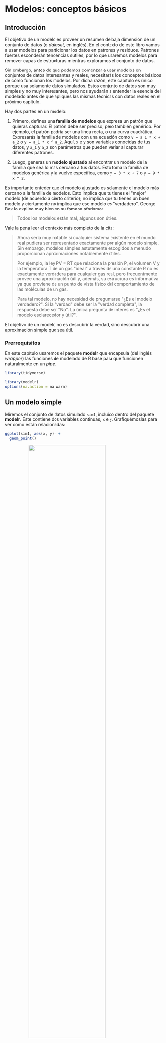 
# Modelos: conceptos básicos

## Introducción

El objetivo de un modelo es proveer un resumen de baja dimensión de un conjunto de datos (o _dataset_, en inglés). En el contexto de este libro vamos a usar modelos para particionar los datos en patrones y residuos. Patrones fuertes esconderán tendencias sutiles, por lo que usaremos modelos para remover capas de estructuras mientras exploramos el conjunto de datos.

Sin embargo, antes de que podamos comenzar a usar modelos en conjuntos de datos interesantes y reales, necesitarás los conceptos básicos de cómo funcionan los modelos. Por dicha razón, este capítulo es único porque usa solamente datos simulados. Estos conjunto de datos son muy simples y no muy interesantes, pero nos ayudarán a entender la esencia del modelado antes de que apliques las mismas técnicas con datos reales en el próximo capítulo.

Hay dos partes en un modelo:

1. Primero, defines una __familia de modelos__ que expresa un patrón
 que quieras capturar. El patrón debe ser preciso, pero también genérico.
 Por ejemplo, el patrón podría ser una línea recta, o una curva cuadrática.
 Expresarás la familia de modelos con una ecuación como `y = a_1 * x + a_2` o
 `y = a_1 * x ^ a_2`. Aquí, `x` e `y` son variables conocidas de tus
 datos, y `a_1` y `a_2` son parámetros que pueden variar al capturar
 diferentes patrones.

1. Luego, generas un __modelo ajustado__ al encontrar un modelo de la
 familia que sea lo más cercano a tus datos. Esto toma la familia de modelos
 genérica y la vuelve específica, como `y = 3 * x + 7` o `y = 9 * x ^ 2`.

Es importante enteder que el modelo ajustado es solamente el modelo más cercano a la familia de modelos. Esto implica que tu tienes el "mejor" modelo (de acuerdo a cierto criterio); no implica que tu tienes un buen modelo y ciertamente no implica que ese modelo es "verdadero". George Box lo explica muy bien en su famoso aforismo:

> Todos los modelos están mal, algunos son útiles.

Vale la pena leer el contexto más completo de la cita:

> Ahora sería muy notable si cualquier sistema existente en el mundo real
> pudiera ser representado exactamente por algún modelo simple. Sin embargo,
> modelos simples astutamente escogidos a menudo proporcionan aproximaciones notablemente útiles.
>
> Por ejemplo, la ley PV = RT que relaciona la presión P, el volumen V y la temperatura
> T de un gas "ideal" a través de una constante R no es exactamente verdadera para cualquier gas real, pero frecuentmente provee una aproximación útil y, además, su estructura
> es informativa ya que proviene de un punto de vista físico del comportamiento de las
> moléculas de un gas.
>
> Para tal modelo, no hay necesidad de preguntarse "¿Es el modelo verdadero?".
> Si la "verdad" debe ser la "verdad completa", la respuesta debe ser "No". La única
> pregunta de interés es "¿Es el modelo esclarecedor y útil?".

El objetivo de un modelo no es descubrir la verdad, sino descubrir una aproximación simple que sea útil.

### Prerrequisitos

En este capítulo usaremos el paquete __modelr__ que encapsula (del inglés _wrapper_) las funciones de modelado de R base para que funcionen naturalmente en un _pipe_.


```r
library(tidyverse)

library(modelr)
options(na.action = na.warn)
```

## Un modelo simple

Miremos el conjunto de datos simulado `sim1`, incluído dentro del paquete __modelr__. Este contiene dos variables continuas, `x` e `y`. Grafiquémoslas para ver como están relacionadas:


```r
ggplot(sim1, aes(x, y)) +
  geom_point()
```

<img src="23-model-basics_files/figure-html/unnamed-chunk-2-1.png" width="70%" style="display: block; margin: auto;" />

Puedes ver un fuerte patrón en los datos. Usemos un modelo para capturar dicho patrón y hacerlo explícito. Es nuestro trabajo proporcionar la forma básica del modelo. En este caso, la relación parece ser lineal, es decir: `y = a_0 + a_1 * x`. Comencemos por tener una idea de cómo son los modelos de esa familia generando aleatoriamente unos pocos y superponiéndolos sobre los datos. Para este caso simple, podemos usar `geom_abline()` que toma una pendiente e intercepto (u ordenada al origen) como parámetros. Más adelante, aprenderemos técnicas más generales que funcionan con cualquier modelo.


```r
modelos <- tibble(
  a1 = runif(250, -20, 40),
  a2 = runif(250, -5, 5)
)

ggplot(sim1, aes(x, y)) +
  geom_abline(aes(intercept = a1, slope = a2), data = modelos, alpha = 1 / 4) +
  geom_point()
```

<img src="23-model-basics_files/figure-html/unnamed-chunk-3-1.png" width="70%" style="display: block; margin: auto;" />

Hay 250 modelos en el gráfico, ¡pero muchos son realmente malos! Necesitamos encontrar los modelos buenos especificando nuestra intuición de que un buen modelo está "cerca" de los datos. Necesitamos una manera de cuantificar la distancia entre los datos y un modelo. Entonces podemos ajustar el modelo encontrando el valor de `a_0` y` a_1` que genera el modelo con la menor distancia a estos datos.

Un lugar fácil para comenzar es encontrar la distancia vertical entre cada punto y el modelo, como lo muestra el siguiente diagrama. (Nota que he cambiado ligeramente los valores x para que puedas ver las distancias individuales.)

<img src="23-model-basics_files/figure-html/unnamed-chunk-4-1.png" width="70%" style="display: block; margin: auto;" />

La distancia es solo la diferencia entre el valor dado por el modelo (la __predicción__), y el valor real y en los datos (la __respuesta__).

Para calcular esta distancia, primero transformamos nuestra familia de modelos en una función de R. Esta función toma los parámetros del modelo y los datos como inputs, y retorna el valor predicho por el modelo como output:


```r
model1 <- function(a, data) {
  a[1] + data$x * a[2]
}
model1(c(7, 1.5), sim1)
#>  [1]  8.5  8.5  8.5 10.0 10.0 10.0 11.5 11.5 11.5 13.0 13.0 13.0 14.5 14.5
#> [15] 14.5 16.0 16.0 16.0 17.5 17.5 17.5 19.0 19.0 19.0 20.5 20.5 20.5 22.0
#> [29] 22.0 22.0
```

Luego, necesitaremos calcular la distancia entre lo predicho y los valores reales. En otras palabras, el siguiente gráfico muestra 30 distancias: ¿Cómo las colapsamos en un único número?

Una forma habitual de hacer esto en estadística es usar la "raíz del error cuadrático medio" (del inglés *root-mean-squared deviation*). Calculamos la diferencia entre los valores reales y los predichos, los elevamos al cuadrado, luego se promedian y tomamos la raíz cuadrada. Esta distancia cuenta con propiedades matemáticas interesantes, pero no nos referiremos a ellas en este capítulo. ¡Tendrás que creer en mi palabra!


```r
measure_distance <- function(mod, data) {
  diff <- data$y - model1(mod, data)
  sqrt(mean(diff^2))
}
measure_distance(c(7, 1.5), sim1)
#> [1] 2.67
```

Ahora podemos usar purrr para calcular la distancia de todos los modelos definidos anteriormente. Necesitamos una función auxiliar debido a que nuestra función de distancia espera que el modelo sea un vector numérico de longitud 2.


```r
sim1_dist <- function(a1, a2) {
  measure_distance(c(a1, a2), sim1)
}

modelos <- modelos %>%
  mutate(dist = purrr::map2_dbl(a1, a2, sim1_dist))
modelos
#> # A tibble: 250 x 3
#>       a1      a2  dist
#>    <dbl>   <dbl> <dbl>
#> 1 -15.2   0.0889  30.8
#> 2  30.1  -0.827   13.2
#> 3  16.0   2.27    13.2
#> 4 -10.6   1.38    18.7
#> 5 -19.6  -1.04    41.8
#> 6   7.98  4.59    19.3
#> # … with 244 more rows
```

A continuación, vamos a superponer los mejores 10 modelos en los datos. He coloreado los modelos usando `-dist`: esto es una forma fácil de asegurarse de que los mejores modelos (es decir, aquellos con la menor distancia) tengan los colores más brillantes.


```r
ggplot(sim1, aes(x, y)) +
  geom_point(size = 2, colour = "grey30") +
  geom_abline(
    aes(intercept = a1, slope = a2, colour = -dist),
    data = filter(modelos, rank(dist) <= 10)
  )
```

<img src="23-model-basics_files/figure-html/unnamed-chunk-8-1.png" width="70%" style="display: block; margin: auto;" />

También podemos pensar estos modelos como observaciones y visualizar un diagrama de dispersión (o *scatterplot*, en inglés) de `a1` versus `a2`, nuevamente coloreado usando `-dist`. No podremos ver directamente cómo el modelo contrasta con los datos, pero podemos ver muchos modelos a la vez. Nuevamente, he destacado los mejores 10 modelos, esta vez dibujando círculos rojos bajo ellos.


```r
ggplot(modelos, aes(a1, a2)) +
  geom_point(data = filter(modelos, rank(dist) <= 10), size = 4, colour = "red") +
  geom_point(aes(colour = -dist))
```

<img src="23-model-basics_files/figure-html/unnamed-chunk-9-1.png" width="70%" style="display: block; margin: auto;" />

En lugar de probar con múltples modelos aleatorios, se puede sistematizar y generar una cuadrícula de puntos igualmente espaciados (esto se llama búsqueda en cuadrícula). He seleccionado los parámetros de la cuadrícula por aproximación, mirando donde se ubican los mejores modelos en el gráfico anterior.


```r
grid <- expand.grid(
  a1 = seq(-5, 20, length = 25),
  a2 = seq(1, 3, length = 25)
) %>%
  mutate(dist = purrr::map2_dbl(a1, a2, sim1_dist))

grid %>%
  ggplot(aes(a1, a2)) +
  geom_point(data = filter(grid, rank(dist) <= 10), size = 4, colour = "red") +
  geom_point(aes(colour = -dist))
```

<img src="23-model-basics_files/figure-html/unnamed-chunk-10-1.png" width="70%" style="display: block; margin: auto;" />

Cuando superpones los mejores 10 modelos en los datos originales, se ven bastante bien:


```r
ggplot(sim1, aes(x, y)) +
  geom_point(size = 2, colour = "grey30") +
  geom_abline(
    aes(intercept = a1, slope = a2, colour = -dist),
    data = filter(grid, rank(dist) <= 10)
  )
```

<img src="23-model-basics_files/figure-html/unnamed-chunk-11-1.png" width="70%" style="display: block; margin: auto;" />

Podrás imaginarte que de forma iterativa puedo hacer la cuadrícula más y más fina hasta reducir los resultados al mejor modelo. Existe una forma mejor de resolver el problema: una herramienta de minimización llamada búsqueda de Newton-Raphson. La intuición detrás de Newton-Raphson es bastante simple: tomas un punto de partida y buscas la pendiente más fuerte en torno a ese punto. Puedes bajar por esa pendiente un poco, para luego repetir el proceso varias veces, hasta que no se puede descender más. En R, esto se puede hacer con la función `optim()`:


```r
best <- optim(c(0, 0), measure_distance, data = sim1)
best$par
#> [1] 4.22 2.05

ggplot(sim1, aes(x, y)) +
  geom_point(size = 2, colour = "grey30") +
  geom_abline(intercept = best$par[1], slope = best$par[2])
```

<img src="23-model-basics_files/figure-html/unnamed-chunk-12-1.png" width="70%" style="display: block; margin: auto;" />

No te preocupes demasiado acerca de los detalles de cómo funciona `optim()`. La intuición es lo importante en esta parte. Si tienes una función que define la mínima distancia entre un modelo y un conjunto de datos, un algoritmo que pueda minimizar la distancia modificando los parámetros del modelo te permitirá encontrar el mejor modelo. Lo interesante de este enfoque es que funciona con cualquier familia de modelos respecto de la cual se pueda escribir una ecuación que los describa.

Existe otro enfoque que podemos usar para este modelo, debido a que es un caso especial de una familia más amplia: los modelos lineales. Un modelo lineal es de la forma `y = a_1 + a_2 * x_1 + a_3 * x_2 + ... + a_n * x_(n+1)`. Este modelo simple es equivalente a un modelo lineal generalizado en el que n tiene valor 2 y `x_1` es `x`. R cuenta con una herramienta diseñada especialmente para ajustar modelos lineales llamada `lm()`. `lm()` tiene un modo especial de especificar la familia del modelo: las fórmulas. Las fórmulas son similares a `y ~ x`, que `lm()` traducirá a una función de la forma `y = a_1 + a_2 * x`. Podemos ajustar el modelo y mirar la salida:


```r
sim1_mod <- lm(y ~ x, data = sim1)
coef(sim1_mod)
#> (Intercept)           x 
#>        4.22        2.05
```

¡Estos son exactamente los mismos valores obtenidos con `optim()`! Detrás del escenario `lm()` no usa `optim()`, sin embargo saca ventaja de la estructura matemática de los modelos lineales. Usando algunas conexiones entre geometría, cálculo y álgebra lineal, `lm()` encuentra directamente el mejor modelo en un paso, usando un algoritmo sofisticado. Este enfoque es a la vez raṕido y garantiza que existe un mínimo global.

### Ejercicios

1. Una desventaja del modelo lineal es ser sensible a valores inusuales
 debido a que la distancia incorpora un término al cuadrado. Ajusta un
 modelo a los datos simulados que se presentan a continuación y visualiza
 los resultados. Corre el modelo varias veces para generar diferentes conjuntos
 de datos simulados. ¿Qué puedes observar respecto del modelo?

 
 ```r
 sim1a <- tibble(
  x = rep(1:10, each = 3),
  y = x * 1.5 + 6 + rt(length(x), df = 2)
 )
 ```

1. Una forma de obtener un modelo lineal más robusto es usar una métrica distinta
 para la distancia. Por ejemplo, en lugar de la raíz de la distancia media cuadrática
 (del inglés *root-mean-squared distance*) se podría usar la media de la distancia absoluta:

 
 ```r
 measure_distance <- function(mod, data) {
  diff <- data$y - model1(mod, data)
  mean(abs(diff))
 }
 ```

 Usa `optim()` para ajustar este modelo a los datos simulados anteriormente y
 compara el resultado con el modelo lineal.

1. Un desafío al realizar optimización numérica es que únicamente garantiza
 encontrar un óptimo local. ¿Qué problema se presenta al optimizar un modelo de
 tres parámetros como el que se presenta a continuación?

 
 ```r
 model1 <- function(a, data) {
  a[1] + data$x * a[2] + a[3]
 }
 ```

## Visualizando modelos

Para modelos simples, como el presentado anteriormente, puedes descubrir el patrón que captura el modelo si inspeccionas cuidadosamente la familia del modelo y los coeficientes ajustados. Si alguna vez tomaste un curso de modelado estadístico, te será habitual gastar mucho tiempo en esa tarea. Aquí, sin embargo, tomaremos otro camino. Vamos a enfocarnos en entender un modelo mirando las predicciones que genera. Esto tiene una gran ventaja: cada tipo de modelo predictivo realiza predicciones (¿qué otra podría realizar?) de modo que podemos usar el mismo conjunto de técnicas para entender cualquier tipo de modelo predictivo.

También es útil observar lo que el modelo no captura, los llamados residuos que se obtienen restando las predicciones a los datos. Los residuos son poderosos porque nos permiten usar modelos para quitar patrones fuertes y así observar tendencias sutiles que se mantengan luego de quitar los patrones más evidentes.

### Predicciones

Para visualizar las predicciones de un modelo, podemos partir por generar una grilla de valores equidistantes que cubra la región donde se encuentran los datos. La forma más fácil de hacerlo es usando `modelr::data_grid()`. El primer argumento es un data frame y, por cada argumento adicional, encuentra las variables únicas y luego genera todas las combinaciones:


```r
grid <- sim1 %>%
  data_grid(x)
grid
#> # A tibble: 10 x 1
#>       x
#>   <int>
#> 1     1
#> 2     2
#> 3     3
#> 4     4
#> 5     5
#> 6     6
#> # … with 4 more rows
```

(Esto será más interesante cuando se agreguen más variables al modelo.)

Luego agregamos las predicciones. Usaremos `modelr::add_predictions()` que toma un data frame y un modelo. Esto agrega las predicciones del modelo en una nueva columna en el data frame:


```r
grid <- grid %>%
  add_predictions(sim1_mod)
grid
#> # A tibble: 10 x 2
#>       x  pred
#>   <int> <dbl>
#> 1     1  6.27
#> 2     2  8.32
#> 3     3 10.4 
#> 4     4 12.4 
#> 5     5 14.5 
#> 6     6 16.5 
#> # … with 4 more rows
```

(También puedes usar esta función para agregar prediccionees al conjunto de datos original.)

A continuación, graficamos las predicciones. Te preguntarás acerca de todo este trabajo adicional en comparación a usar `geom_abline()`. Pero la ventaja de este enfoque es que funciona con _cualquier_ modelo en R, desde los más simples a los más complejos. La única limitante son tus habilidades de visualización. Para más ideas respecto de como visualizar modelos complejos, puedes consultar <http://vita.had.co.nz/papers/model-vis.html>.


```r
ggplot(sim1, aes(x)) +
  geom_point(aes(y = y)) +
  geom_line(aes(y = pred), data = grid, colour = "red", size = 1)
```

<img src="23-model-basics_files/figure-html/unnamed-chunk-19-1.png" width="70%" style="display: block; margin: auto;" />

### Residuos

La otra cara de las predicciones son los residuos. Las predicciones te informan de los patrones que el modelo captura y los residuos te dicen lo que el modelo ignora. Los residuos son las distancias entre lo observado y los valores predichos que calculamos anteriormente.

Agregamos los residuos a los datos con `add_residuals()`, que funciona de manera similar a `add_predictions()`. Nota, sin embargo, que usamos el data frame original y no no una grilla manufacturada. Esto es porque para calcular los residuos se necesitan los valores de "y".


```r
sim1 <- sim1 %>%
  add_residuals(sim1_mod)
sim1
#> # A tibble: 30 x 3
#>       x     y  resid
#>   <int> <dbl>  <dbl>
#> 1     1  4.20 -2.07 
#> 2     1  7.51  1.24 
#> 3     1  2.13 -4.15 
#> 4     2  8.99  0.665
#> 5     2 10.2   1.92 
#> 6     2 11.3   2.97 
#> # … with 24 more rows
```

Existen diferentes formas de entender qué nos dicen los residuos respecto del modelo. Una forma es dibujar un polígono de frecuencia que nos ayude a entender cómo se propagan los residuos:


```r
ggplot(sim1, aes(resid)) +
  geom_freqpoly(binwidth = 0.5)
```

<img src="23-model-basics_files/figure-html/unnamed-chunk-21-1.png" width="70%" style="display: block; margin: auto;" />

Esto ayuda a calibrar la calidad del modelo: ¿qué tan lejos se encuentran las predicciones de los valores observados? Nota que el promedio del residuo es siempre cero.

A menudo vas a querer crear gráficos usando los residuos en lugar del predictor original. Verás mucho de eso en el capítulo siguiente:


```r
ggplot(sim1, aes(x, resid)) +
  geom_ref_line(h = 0) +
  geom_point()
```

<img src="23-model-basics_files/figure-html/unnamed-chunk-22-1.png" width="70%" style="display: block; margin: auto;" />

Esto parece ser ruido aleatorio, lo que sugiere que el modelo ha hecho un buen trabajo capturando los patrones del conjunto de datos.

### Ejercicios

1. En lugar de usar `lm()` para ajustar una línea recta, puedes usar `loess()`
 para ajustar una curva suave. Repite el proceso de ajustar el modelo,
 generar la cuadrícula, predicciones y visualización con `sim1` usando `loess()`
 en vez de `lm()`. ¿Cómo se compara el resultado a `geom_smooth()`.

1. `add_predictions()` está pareada con `gather_predictions()` y
 `spread_predictions()`. ¿Cómo difieren estas tres funciones?

1. ¿Qué hace `geom_ref_line()`? ¿De qué paquete proviene? ¿Por qué es útil e importante
 incluir una línea de referencia en los gráficos que muestran residuos?

1. ¿Por qué quisieras mirar un polígono de frecuencias con los residuos absolutos? ¿Cuáles son las
 ventajas y desventajas de los residuos crudos?

## Fórmulas y familias de modelos

Ya habrás visto fórmulas anteriormente cuando usamos `facet_wrap()` y `facet_grid()`. En R, las fórmulas proveen un modo general de obtener "comportamientos especiales". En lugar de evaluar los valores de las variables directamente, se capturan los valores para que sean interpretados por una función.

La mayoría de los las funciones de modelado en R usan una conversión estándar para las fórmulas y las funciones. Ya habrás visto una conversión simple `y ~ x` que se convierte en `y = a_1 + a_2 * x`. Si quieres ver lo que hace R, puedes usar la función `model_matrix()`. Esta toma un data frame y una fórmula para entregar un tibble que define la ecuación del modelo: cada columna en la salida está asociada con un coeficiente del modelo, la función es siempre `y = a_1 * salida_1 + a_2 * salida_2`. Para el caso simple `y ~ x1` esto nos muestra algo interesante:


```r
df <- tribble(
  ~y, ~x1, ~x2,
  4, 2, 5,
  5, 1, 6
)
model_matrix(df, y ~ x1)
#> # A tibble: 2 x 2
#>   `(Intercept)`    x1
#>           <dbl> <dbl>
#> 1             1     2
#> 2             1     1
```

La forma en que R agrega el intercepto (u ordenada al origen) al modelo es mediante una columna de unos. Por defecto, R siempre agregará esta columna. Si no quieres esto, necesitas excluirla explícitamente usando `-1`:


```r
model_matrix(df, y ~ x1 - 1)
#> # A tibble: 2 x 1
#>      x1
#>   <dbl>
#> 1     2
#> 2     1
```

La matriz del modelo crece de manera nada sorprendente si incluyes más variables al modelo:


```r
model_matrix(df, y ~ x1 + x2)
#> # A tibble: 2 x 3
#>   `(Intercept)`    x1    x2
#>           <dbl> <dbl> <dbl>
#> 1             1     2     5
#> 2             1     1     6
```

Esta notación para las fórmulas a veces se le llama "notación de Wilkinson-Rogers", la cual fue descrita inicialmente en _Symbolic Description of Factorial Models for Analysis of Variance_, escrito por G. N. Wilkinson y C. E. Rogers <https://www.jstor.org/stable/2346786>. Es conveniente excavar un poco y leer el artículo original si quieres entender los detalles del álgebra de modelado.

Las siguientes secciones detallan cómo esta notación de fórmulas funciona con variables categóricas, interacciones y transformaciones.

### Variables categóricas

Generar una función a partir de una fórmula es directo cuando el predictor es una variable continua, pero las cosas son más complicadas cuando el predictor es una variable categórica. Imagina que tienes una fórmula como `y ~ sexo`, donde el sexo puede ser hombre o mujer. No tiene sentido convertir a una fórmula del tipo `y = x_0 + x_1 * sexo` debido a que `sexo` no es un número - ¡no se puede multiplicar! En su lugar, lo que R hace es convertir a `y = x_0 + x_1 * sexo_hombre` donde `sexo_hombre` tiene valor 1 si `sexo` corresponde a hombre y cero a mujer:


```r
df <- tribble(
  ~genero, ~respuesta,
  "masculino", 1,
  "femenino", 2,
  "masculino", 1
)
model_matrix(df, respuesta ~ genero)
#> # A tibble: 3 x 2
#>   `(Intercept)` generomasculino
#>           <dbl>           <dbl>
#> 1             1               1
#> 2             1               0
#> 3             1               1
```

Quizá te preguntes por qué R no crea la columna `sexo_mujer`. El problema es que eso crearía una columna perfectamente predecible a partir de las otras columnas (es decir, `sexo_mujer = 1 - sexo_hombre`). Desafortunadamete los detalles exactos de por qué esto es un problema van más allá del alcance del libro, pero básicamente crea una familia de modelos que es muy flexible y genera infinitos modelos igualmente cercanos a los datos.

Afortunadamente, sin embargo, si te enfocas en visualizar las predicciones no necesitas preocuparte de la parametrización exacta. Veamos algunos datos y modelos para hacer algo concreto. Aquí está el dataset `sim2` de modelr:


```r
ggplot(sim2) +
  geom_point(aes(x, y))
```

<img src="23-model-basics_files/figure-html/unnamed-chunk-27-1.png" width="70%" style="display: block; margin: auto;" />

Podemos ajustar un modelo a esto y generar predicciones:


```r
mod2 <- lm(y ~ x, data = sim2)

grid <- sim2 %>%
  data_grid(x) %>%
  add_predictions(mod2)
grid
#> # A tibble: 4 x 2
#>   x      pred
#>   <chr> <dbl>
#> 1 a      1.15
#> 2 b      8.12
#> 3 c      6.13
#> 4 d      1.91
```

Efectivamente, un modelo con una variable `x` categórica va a predecir el valor medio para cada categoría. (¿Por qué? porque la media minimiza la raíz de la distancia media cuadrática.) Es fácil de ver si superponemos la predicción sobre los datos originales:


```r
ggplot(sim2, aes(x)) +
  geom_point(aes(y = y)) +
  geom_point(data = grid, aes(y = pred), colour = "red", size = 4)
```

<img src="23-model-basics_files/figure-html/unnamed-chunk-29-1.png" width="70%" style="display: block; margin: auto;" />

No es posible hacer predicciones sobre niveles no observados. A veces harás esto por accidente, por lo que es bueno reconocer el siguiente mensaje de error:


```r
tibble(x = "e") %>%
  add_predictions(mod2)
#> Error in model.frame.default(Terms, newdata, na.action = na.action, xlev = object$xlevels): factor x has new level e
```

### Interacciones (continuas y categóricas)

¿Qué ocurre si combinas una variable continua y una categórica? `sim3` contiene un predictor categórico y otro predictor continuo. Podemos visualizarlos con un gráfico simple:


```r
ggplot(sim3, aes(x1, y)) +
  geom_point(aes(colour = x2))
```

<img src="23-model-basics_files/figure-html/unnamed-chunk-31-1.png" width="70%" style="display: block; margin: auto;" />

Existen dos posibles modelos que se pueden ajustar a estos datos:


```r
mod1 <- lm(y ~ x1 + x2, data = sim3)
mod2 <- lm(y ~ x1 * x2, data = sim3)
```

Cuando agregas variables con `+` el modelo va a estimar cada efecto independientemente de los demás. Es posible agregar al ajuste lo que se conoce como interacción usando `*`. Por ejemplo, `y ~ x1 * x2` se traduce en `y = a_0 + a_1 * x_1 + a_2 * x_2 + a_12 * x_1 * x_2`. Observa que si usas `*`, tanto el efecto interacción como los efectos individuales se incluyen en el modelo.

Para visualizar estos modelos necesitamos dos nuevos trucos:

1. Tenemos dos predictores, por lo que necesitamos pasar ambas variables a `data_grid()`.
 Esto encontrará todos los valores únicos de `x1` y `x2` y luego generará todas las combinaciones,

1. Para generar predicciones de ambos modelos simultáneamente, podemos usar `gather_predictions()` que
 incorpora cada predicción como una fila. El complemento de `gather_predictions()` es `spread_predictions()`
 que incluye cada predicción en una nueva columna.

Esto combinado nos da:


```r
grid <- sim3 %>%
  data_grid(x1, x2) %>%
  gather_predictions(mod1, mod2)
grid
#> # A tibble: 80 x 4
#>   model    x1 x2     pred
#>   <chr> <int> <fct> <dbl>
#> 1 mod1      1 a      1.67
#> 2 mod1      1 b      4.56
#> 3 mod1      1 c      6.48
#> 4 mod1      1 d      4.03
#> 5 mod1      2 a      1.48
#> 6 mod1      2 b      4.37
#> # … with 74 more rows
```

Podemos visualizar los resultados de ambos modelos en un gráfico usando separando en facetas:


```r
ggplot(sim3, aes(x1, y, colour = x2)) +
  geom_point() +
  geom_line(data = grid, aes(y = pred)) +
  facet_wrap(~model)
```

<img src="23-model-basics_files/figure-html/unnamed-chunk-34-1.png" width="70%" style="display: block; margin: auto;" />

Observa que el modelo que usa `+` tiene la misma pendiente para cada recta, pero distintos interceptos (u ordenadas al origen). El modelo que usa `*` tiene distinta pendiente e intercepto.

¿Qué modelo es el más adecuado para los datos? Podemos mirar los residuos. Aquí hemos separado facetas por modelo y por `x2`ya que facilita ver el patrón dentro de cada grupo.


```r
sim3 <- sim3 %>%
  gather_residuals(mod1, mod2)

ggplot(sim3, aes(x1, resid, colour = x2)) +
  geom_point() +
  facet_grid(model ~ x2)
```

<img src="23-model-basics_files/figure-html/unnamed-chunk-35-1.png" width="70%" style="display: block; margin: auto;" />

Existe un patrón poco obvio en los residuos de `mod2`. Los residuos de `mod1` muestran que el modelo tiene algunos patrones ignorados en `b`, y un poco menos ignorados en `c` y `d`. Quizá te preguntas si existe una forma precisa de determinar si acaso `mod1` o `mod2` es mejor. Existe, pero requiere un respaldo matemático fuerte y no nos preocuparemos de eso. Lo que aquí interesa es evaluar cualitativamente si el modelo ha capturado los patrones que nos interesan.

### Interacciones (dos variables continuas)

Demos un vistazo al modelo equivalente para dos variables continuas. Para comenzar, se procede de igual modo que el ejemplo anterior:


```r
mod1 <- lm(y ~ x1 + x2, data = sim4)
mod2 <- lm(y ~ x1 * x2, data = sim4)

grid <- sim4 %>%
  data_grid(
    x1 = seq_range(x1, 5),
    x2 = seq_range(x2, 5)
  ) %>%
  gather_predictions(mod1, mod2)
grid
#> # A tibble: 50 x 4
#>   model    x1    x2   pred
#>   <chr> <dbl> <dbl>  <dbl>
#> 1 mod1   -1    -1    0.996
#> 2 mod1   -1    -0.5 -0.395
#> 3 mod1   -1     0   -1.79 
#> 4 mod1   -1     0.5 -3.18 
#> 5 mod1   -1     1   -4.57 
#> 6 mod1   -0.5  -1    1.91 
#> # … with 44 more rows
```

Observa el uso de `seq_range()` dentro de `data_grid()`. En lugar de usar cada valor único de `x`, usamos una cuadrícula uniformemente espaciada de cinco valores entre los números mínimo y máximo. Quizá no es lo más importante aquí, pero es una técnica útil en general. Existen otros dos argumentos en `seq_range()`:

* `pretty = TRUE` generará una secuencia "bonita", por ejemplo algo agradable al ojo humano. Esto es útil si quieres generar tablas a partir del output:

 
 ```r
 seq_range(c(0.0123, 0.923423), n = 5)
 #> [1] 0.0123 0.2401 0.4679 0.6956 0.9234
 seq_range(c(0.0123, 0.923423), n = 5, pretty = TRUE)
 #> [1] 0.0 0.2 0.4 0.6 0.8 1.0
 ```

* `trim = 0.1` eliminará el 10% de los valores en el extremo de la cola. Esto es útil si las variables
 tienen una distribución con una cola larga y te quieres enfocar en generar valores cerca del centro:

 
 ```r
 x1 <- rcauchy(100)
 seq_range(x1, n = 5)
 #> [1] -115.9  -83.5  -51.2  -18.8   13.5
 seq_range(x1, n = 5, trim = 0.10)
 #> [1] -13.84  -8.71  -3.58   1.55   6.68
 seq_range(x1, n = 5, trim = 0.25)
 #> [1] -2.1735 -1.0594  0.0547  1.1687  2.2828
 seq_range(x1, n = 5, trim = 0.50)
 #> [1] -0.725 -0.268  0.189  0.647  1.104
 ```

* `expand = 0.1` es en cierta medida el opuesto de `trim()` ya que expande el rango en un 10%.

 
 ```r
 x2 <- c(0, 1)
 seq_range(x2, n = 5)
 #> [1] 0.00 0.25 0.50 0.75 1.00
 seq_range(x2, n = 5, expand = 0.10)
 #> [1] -0.050  0.225  0.500  0.775  1.050
 seq_range(x2, n = 5, expand = 0.25)
 #> [1] -0.125  0.188  0.500  0.812  1.125
 seq_range(x2, n = 5, expand = 0.50)
 #> [1] -0.250  0.125  0.500  0.875  1.250
 ```

A continuación intentemos visualizar el modelo. Tenemos dos predictores continuos, por lo que te imaginarás el modelo como una superficie 3d. Podemos mostrar esto usando `geom_tile()`:


```r
ggplot(grid, aes(x1, x2)) +
  geom_tile(aes(fill = pred)) +
  facet_wrap(~model)
```

<img src="23-model-basics_files/figure-html/unnamed-chunk-40-1.png" width="70%" style="display: block; margin: auto;" />

¡Esto no sugiere que los modelos sean muy distintos! Pero eso es en parte una ilusión: nuestros ojos y cerebros no son muy buenos en comparar sombras de color de forma adecuada. En lugar de mirar la superficie desde arriba, podríamos mirarla desde los costados, mostrando múltiples cortes:


```r
ggplot(grid, aes(x1, pred, colour = x2, group = x2)) +
  geom_line() +
  facet_wrap(~model)
ggplot(grid, aes(x2, pred, colour = x1, group = x1)) +
  geom_line() +
  facet_wrap(~model)
```

<img src="23-model-basics_files/figure-html/unnamed-chunk-41-1.png" width="70%" style="display: block; margin: auto;" /><img src="23-model-basics_files/figure-html/unnamed-chunk-41-2.png" width="70%" style="display: block; margin: auto;" />

Esto muestra la interacción entre dos variables continuas que básicamente opera del mismo modo que una variable continua y una categórica. Una interacción dice que no existe un resultado fijo: necesitas considerar los valores de `x1` y `x2` simultáneamente para predecir `y`.

Podrás ver que con apenas dos variables continuas, obtener un buen resultado de visualización es difícil. Pero esto es razonable: ¡no deberías esperar que con tres o más variables sea más fácil entender la interacción! Nuevamente, estamos parcialmente a salvo porque estamos usando modelos para la exploración y crearás tus propios modelos en el tiempo. El modelo no debe ser perfecto, tiene que ayudar a revelar información acerca de los datos.

Pasé un tiempo mirando los residuos para ver si acaso `mod2` es mejor que `mod1`. Creo que lo es, pero es algo sutil. Tendrás la oportunidad de explorar esto en los ejercicios.

### Transformaciones

Puedes hacer transformaciones dentro de la fórmula del modelo. Por ejemplo `log(y) ~ sqrt(x1) + x2` se transforma en `log(y) = a_1 + a_2 * sqrt(x1) + a_3 * x2`. Si la transformación involucra `+`, `*`, `^` o `-`, necesitas dejar eso dentro de `I()` para que R no lo tome como parte de la especificación del modelo. Por ejemplo, `y ~ x + I(x ^ 2)` se traduce en `y = a_1 + a_2 * x + a_3 * x^2`. Si olvidas incluir `I()` y especificas `y ~ x ^ 2 + x`, R va a calcular `y ~ x * x + x`. `x * x` lo que resulta en la interacción de `x` consigo misma, lo que se reduce a `x`. R automáticamente elimina las variables redundantes, por lo que `x + x` se convierte en `x`, lo que significa que `y ~ x ^ 2 + x` especifica la función `y = a_1 + a_2 * x`. ¡Eso probablemente no es lo que querías!

Nuevamente, si te confunde lo que el modelo hace, puedes usar `model_matrix()` para ver exactamente lo que la ecuación `lm()` está ajustando:


```r
df <- tribble(
  ~y, ~x,
  1, 1,
  2, 2,
  3, 3
)
model_matrix(df, y ~ x^2 + x)
#> # A tibble: 3 x 2
#>   `(Intercept)`     x
#>           <dbl> <dbl>
#> 1             1     1
#> 2             1     2
#> 3             1     3
model_matrix(df, y ~ I(x^2) + x)
#> # A tibble: 3 x 3
#>   `(Intercept)` `I(x^2)`     x
#>           <dbl>    <dbl> <dbl>
#> 1             1        1     1
#> 2             1        4     2
#> 3             1        9     3
```

Las transformaciones son útiles porque puedes aproximar funciones no lineales. Si tuviste clases de cálculo, habrás escuchado acerca del teorema de Taylor que dice que puedes aproximar una función suave como la suma de infinitos polinomios. Esto significa que puedes usar una función polinomial para acercarte a una distancia arbitrariamente pequeña de una función suave ajustando una ecuación como `y = a_1 + a_2 * x + a_3 * x^2 + a_4 * x^3`. Escribir esta secuencia a mano es tedioso, pero R provee la función auxiliar `poly()`:


```r
model_matrix(df, y ~ poly(x, 2))
#> # A tibble: 3 x 3
#>   `(Intercept)` `poly(x, 2)1` `poly(x, 2)2`
#>           <dbl>         <dbl>         <dbl>
#> 1             1     -7.07e- 1         0.408
#> 2             1     -7.85e-17        -0.816
#> 3             1      7.07e- 1         0.408
```

Sin embargo, existe un problema mayor al usar `poly()`: fuera del rango de los datos, los polinomios rápidamente se disparan a infinito positivo o negativo. Una alternativa más segura es usar spline natural, `splines::ns()`.


```r
library(splines)
model_matrix(df, y ~ ns(x, 2))
#> # A tibble: 3 x 3
#>   `(Intercept)` `ns(x, 2)1` `ns(x, 2)2`
#>           <dbl>       <dbl>       <dbl>
#> 1             1       0           0    
#> 2             1       0.566      -0.211
#> 3             1       0.344       0.771
```

Veamos esto cuando intentamos aproximar una función no lineal:


```r
sim5 <- tibble(
  x = seq(0, 3.5 * pi, length = 50),
  y = 4 * sin(x) + rnorm(length(x))
)

ggplot(sim5, aes(x, y)) +
  geom_point()
```

<img src="23-model-basics_files/figure-html/unnamed-chunk-45-1.png" width="70%" style="display: block; margin: auto;" />

Voy a ajustar cinco modelos a los datos.


```r
mod1 <- lm(y ~ splines::ns(x, 1), data = sim5)
mod2 <- lm(y ~ splines::ns(x, 2), data = sim5)
mod3 <- lm(y ~ splines::ns(x, 3), data = sim5)
mod4 <- lm(y ~ splines::ns(x, 4), data = sim5)
mod5 <- lm(y ~ splines::ns(x, 5), data = sim5)

grid <- sim5 %>%
  data_grid(x = seq_range(x, n = 50, expand = 0.1)) %>%
  gather_predictions(mod1, mod2, mod3, mod4, mod5, .pred = "y")

ggplot(sim5, aes(x, y)) +
  geom_point() +
  geom_line(data = grid, colour = "red") +
  facet_wrap(~model)
```

<img src="23-model-basics_files/figure-html/unnamed-chunk-46-1.png" width="70%" style="display: block; margin: auto;" />

Observa que la extrapolación fuera del rango de los datos es claramente mala. Esta es la desventaja de aproximar una función mediante un polinomio. Pero este es un problema real con cualquier modelo: el modelo nunca te dirá si el comportamiento es verdadero cuando extrapolas fuera del rango de los datos que has observado. Deberás apoyarte en la teoría y la ciencia.

### Ejercicios

1. ¿Qué pasa si repites el análisis de `sim2` usando un modelo sin intercepto? ¿Qué ocurre con la
 ecuación del modelo? ¿Qué ocurre con las predicciones?

1. Usa `model_matrix()` para explorar las ecuaciones generadas por los modelos ajustados a `sim3` y
 `sim4`. ¿Por qué `*` es un atajo para la interacción?

1. Usando los principios básicos, convierte las fórmulas de los siguientes modelos en funciones.
 (Sugerencia: comienza por convertir las variables categóricas en ceros y unos.)

 
 ```r
 mod1 <- lm(y ~ x1 + x2, data = sim3)
 mod2 <- lm(y ~ x1 * x2, data = sim3)
 ```

1. Para `sim4`, ¿Es mejor `mod1` o `mod2`? Yo creo que `mod2` es ligeramente mejor
 removiendo las tendencias, pero es bastante sutil. ¿Puedes generar un gráfico
 que de sustento a esta hipótesis?

## Valores faltantes

Los valores faltantes obviamente no proporcionan información respecto de la relación entre las variables, por lo que modelar funciones va a eliminar todas las filas con valores faltantes. R por defecto lo hace de forma silenciosa, pero `options(na.action = na.warn)` (ejecutado en los prerrequisitos) asegura que la salida incluya una advertencia.


```r
df <- tribble(
  ~x, ~y,
  1, 2.2,
  2, NA,
  3, 3.5,
  4, 8.3,
  NA, 10
)

mod <- lm(y ~ x, data = df)
#> Warning: Dropping 2 rows with missing values
```

Para suprimir los mensajes de advertencia, incluye `na.action = na.exclude`:


```r
mod <- lm(y ~ x, data = df, na.action = na.exclude)
```

Siempre puedes consultar cuántas observaciones se usaron con `nobs()`:


```r
nobs(mod)
#> [1] 3
```

## Otras familias de modelos

Este capítulo se centró de forma exclusiva en la familia de modelos lineales, la cual asume una relación de la forma `y = a_1 * x1 + a_2 * x2 + ... + a_n * xn`. Además, los modelos lineales asumen que los residuos siguen una distribución normal, algo de lo que no hemos hablado. Existe un amplio conjunto de familias de modelos que extienden la familia de modelos lineales de varias formas interesantes. Algunos son:

* __Modelos lineales generalizados__, es decir, `stats::glm()`. Los modelos lineales asumen que la respuesta es una
 variable continua y que el error sigue una distribución normal. Los modelos lineales generalizados extienden
 los modelos lineales para incluir respuestas no continuas (es decir, datos binarios o conteos). Definen una distancia métrica basada en la idea estadística de verosimilitud.

* __Modelos generalizados aditivos__, es decir, `mgcv::gam()`, extienden los modelos lineales generalizados
 para incorporar funciones suaves arbitrarias. Esto significa que puedes escribir una fórmula del tipo
 `y ~ s(x)` que se transforma en una ecuación de la forma `y = f(x)` y dejar que `gam()` estime la función
 (sujeto a algunas restricciones de suavidad para que el problema sea manejable).

* __Modelos lineales penalizados__, es decir, `glmnet::glmnet()`, incorporan un término de penalización a la
 distancia y así penalizan modelos complejos (definidos por la distancia entre el vector de parámetros y el
 origen). Esto tiende a entregar modelos que generalizan mejor respecto de nuevos conjuntos de datos para
 la misma población.

* __Modelos lineales robustos__, es decir, `MASS:rlm()`, modifican la distancia para restar importancia a los
 puntos que quedan muy alejados. Esto resulta en modelos menos sensibles a valores extremos, con el
 inconveniente de que no son muy buenos cuando no hay valores extremos.

* __Árboles__, es decir, `rpart::rpart()`, atacan un problema de un modo totalmente distinto a los
 modelos lineales. Ajustan un modelo constante por partes, dividiendo los datos en partes progresivamente
 más y más pequeñas. Los árboles no son tremendamente efectivos por sí solos, pero son muy poderosos cuando se usan en modelos agregados como __bosques aleatorios__, del inglés *random forests*), (es decir,
 `randomForest::randomForest()`) o __máquinas aceleradoras de gradiente__, del inglés *gradient boosting
 machines* (es decir, `xgboost::xgboost`.).

Estos modelos son todos similares desde una perspectiva de programación. Una vez que hayas manejado los modelos lineales, te resultará sencillo entender la mecánica de otras clases de modelos. Ser un modelador hábil consiste en tener buenos principios generales y una gran caja de herramientas técnicas. Ahora que has aprendido algunas herramientas y algunas clases de modelos, puedes continuar aprendiendo sobre otras clases en otras fuentes.
